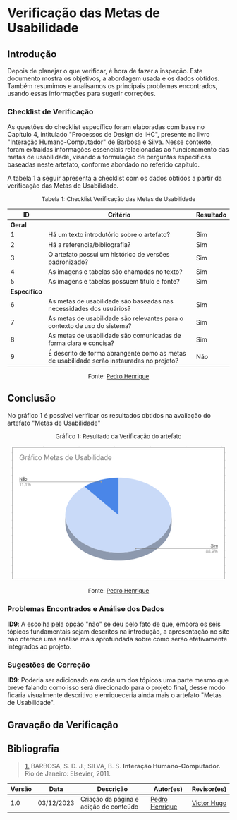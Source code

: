# Verificação das Metas de Usabilidade

## Introdução

Depois de planejar o que verificar, é hora de fazer a inspeção. Este documento mostra os objetivos, a abordagem usada e os dados obtidos. Também resumimos e analisamos os principais problemas encontrados, usando essas informações para sugerir correções.

### Checklist de Verificação

As questões do checklist específico foram elaboradas com base no Capítulo 4, intitulado "Processos de Design de IHC", presente no livro "Interação Humano-Computador" de Barbosa e Silva. Nesse contexto, foram extraídas informações essenciais relacionadas ao funcionamento das metas de usabilidade, visando a formulação de perguntas específicas baseadas neste artefato, conforme abordado no referido capítulo.

A tabela 1 a seguir apresenta a checklist com os dados obtidos a partir da verificação das Metas de Usabilidade.

<center>
<font size="2"><p style="text-align: center">Tabela 1: Checklist Verificação das Metas de Usabilidade</p></font>

| ID  | Critério                                                                                                   | Resultado |
| --- | ---------------------------------------------------------------------------------------------------------- | --------- |
|**Geral**        |                                                                                                |           |
| 1   | Há um texto introdutório sobre o artefato?                                                                 |     Sim      |
| 2   | Há a referencia/bibliografia?                                                                              |     Sim      |
| 3   | O artefato possui um histórico de versões padronizado?                                                     |     Sim      |
| 4   | As imagens e tabelas são chamadas no texto?                                                                |     Sim      |
| 5   | As imagens e tabelas possuem titulo e fonte?                                                               |     Sim      |
|**Específico**  |                                                                                                 |           |
| 6   | As metas de usabilidade são baseadas nas necessidades dos usuários?                                                                                                          |     Sim      |
| 7   | As metas de usabilidade são relevantes para o contexto de uso do sistema?                                                                                                           |     Sim      |
| 8   |  As metas de usabilidade são comunicadas de forma clara e concisa?                                                                                                           |     Sim      |
| 9  |  É descrito de forma abrangente como as metas de usabilidade serão instauradas no projeto?                                                                                                          |      Não        |

<font size="2"><p style="text-align: center">Fonte: [Pedro Henrique](https://github.com/pedro-hsf) </p></font>
</center>

## Conclusão

No gráfico 1 é possível verificar os resultados obtidos na avaliação do artefato "Metas de Usabilidade"

<center>
<font size="2"><p style="text-align: center">Gráfico 1: Resultado da Verificação do artefato</p></font>

![graficometas](../../../assets/verificacao/metasdeusabilidade.png)

<font size="2"><p style="text-align: center">Fonte: [Pedro Henrique](https://github.com/pedro-hsf) </p></font>
</center>

### Problemas Encontrados e Análise dos Dados

**ID9**: A escolha pela opção "não" se deu pelo fato de que, embora os seis tópicos fundamentais sejam descritos na introdução, a apresentação no site não oferece uma análise mais aprofundada sobre como serão efetivamente integrados ao projeto. 

### Sugestões de Correção

**ID9**: Poderia ser adicionado em cada um dos tópicos uma parte mesmo que breve falando como isso será direcionado para o projeto final, desse modo ficaria visualmente descritivo e enriqueceria ainda mais o artefato "Metas de Usabilidade".

## Gravação da Verificação

## Bibliografia

> <a id="REF1" href="#anchor_1">1.</a> BARBOSA, S. D. J.; SILVA, B. S. **Interação Humano-Computador.** Rio de Janeiro: Elsevier, 2011.

| Versão | Data       | Descrição              | Autor(es)                                        | Revisor(es)                                      |
| ------ | ---------- | ---------------------- | ------------------------------------------------ | ------------------------------------------------ |
| 1.0    | 03/12/2023 | Criação da página e adição de conteúdo     | [Pedro Henrique](https://github.com/pedro-hsf) | [Victor Hugo](https://github.com/ViictorHugoo) |

